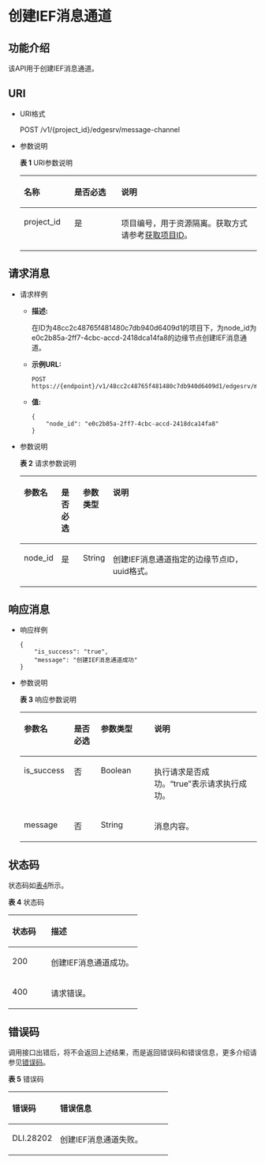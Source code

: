 # 创建IEF消息通道<a name="dli_02_0286"></a>

## 功能介绍<a name="s9b3bf6d5478e4f40809183a8e4c945c8"></a>

该API用于创建IEF消息通道。

## URI<a name="s6a7bbfd0e1f9428cb2a117c6209d3ecc"></a>

-   URI格式

    POST /v1/\{project\_id\}/edgesrv/message-channel

-   参数说明

    **表 1**  URI参数说明

    <a name="tbaca857a157e4997b5dbb988edcf993c"></a>
    <table><thead align="left"><tr id="r03e4a55add6647aca133cd70d01d82aa"><th class="cellrowborder" valign="top" width="21.29%" id="mcps1.2.4.1.1"><p id="aa631a19e68664105b7cc08c51b3bd00d"><a name="aa631a19e68664105b7cc08c51b3bd00d"></a><a name="aa631a19e68664105b7cc08c51b3bd00d"></a>名称</p>
    </th>
    <th class="cellrowborder" valign="top" width="19.77%" id="mcps1.2.4.1.2"><p id="zh-cn_topic_0064335565_p141410194812"><a name="zh-cn_topic_0064335565_p141410194812"></a><a name="zh-cn_topic_0064335565_p141410194812"></a>是否必选</p>
    </th>
    <th class="cellrowborder" valign="top" width="58.940000000000005%" id="mcps1.2.4.1.3"><p id="a3119b8debd144b84aa0801c3b984f22d"><a name="a3119b8debd144b84aa0801c3b984f22d"></a><a name="a3119b8debd144b84aa0801c3b984f22d"></a>说明</p>
    </th>
    </tr>
    </thead>
    <tbody><tr id="rc2d25e8962944b0b9d498c736bc7c1df"><td class="cellrowborder" valign="top" width="21.29%" headers="mcps1.2.4.1.1 "><p id="p3492262515356"><a name="p3492262515356"></a><a name="p3492262515356"></a>project_id</p>
    </td>
    <td class="cellrowborder" valign="top" width="19.77%" headers="mcps1.2.4.1.2 "><p id="p1016041415356"><a name="p1016041415356"></a><a name="p1016041415356"></a>是</p>
    </td>
    <td class="cellrowborder" valign="top" width="58.940000000000005%" headers="mcps1.2.4.1.3 "><p id="p1310472724012"><a name="p1310472724012"></a><a name="p1310472724012"></a>项目编号，用于资源隔离。获取方式请参考<a href="获取项目ID.md">获取项目ID</a>。</p>
    </td>
    </tr>
    </tbody>
    </table>


## 请求消息<a name="s90a833072d73410195d15a24ded71831"></a>

-   请求样例
    -   **描述:**

        在ID为48cc2c48765f481480c7db940d6409d1的项目下，为node\_id为e0c2b85a-2ff7-4cbc-accd-2418dca14fa8的边缘节点创建IEF消息通道。

    -   **示例URL:**

        ```
        POST https://{endpoint}/v1/48cc2c48765f481480c7db940d6409d1/edgesrv/message_channel
        ```

    -   **值:**

        ```
        {
            "node_id": "e0c2b85a-2ff7-4cbc-accd-2418dca14fa8"
        }
        ```


-   参数说明

    **表 2**  请求参数说明

    <a name="t3c2a16bb2526480f9ae1cfcc5bd53cd9"></a>
    <table><thead align="left"><tr id="rb6596f648dee4d66b67623a5a840bc08"><th class="cellrowborder" valign="top" width="13.04%" id="mcps1.2.5.1.1"><p id="a50ff33b347ac4474b6c7e31bff2ea607"><a name="a50ff33b347ac4474b6c7e31bff2ea607"></a><a name="a50ff33b347ac4474b6c7e31bff2ea607"></a>参数名</p>
    </th>
    <th class="cellrowborder" valign="top" width="9.35%" id="mcps1.2.5.1.2"><p id="a464d26a0587d4b39af84eee1ff9edc54"><a name="a464d26a0587d4b39af84eee1ff9edc54"></a><a name="a464d26a0587d4b39af84eee1ff9edc54"></a>是否必选</p>
    </th>
    <th class="cellrowborder" valign="top" width="10.81%" id="mcps1.2.5.1.3"><p id="zh-cn_topic_0064335565_p748325710328"><a name="zh-cn_topic_0064335565_p748325710328"></a><a name="zh-cn_topic_0064335565_p748325710328"></a>参数类型</p>
    </th>
    <th class="cellrowborder" valign="top" width="66.8%" id="mcps1.2.5.1.4"><p id="zh-cn_topic_0064335565_p216409810328"><a name="zh-cn_topic_0064335565_p216409810328"></a><a name="zh-cn_topic_0064335565_p216409810328"></a>说明</p>
    </th>
    </tr>
    </thead>
    <tbody><tr id="row35041951134414"><td class="cellrowborder" valign="top" width="13.04%" headers="mcps1.2.5.1.1 "><p id="p931811596437"><a name="p931811596437"></a><a name="p931811596437"></a>node_id</p>
    </td>
    <td class="cellrowborder" valign="top" width="9.35%" headers="mcps1.2.5.1.2 "><p id="p11318059124311"><a name="p11318059124311"></a><a name="p11318059124311"></a>是</p>
    </td>
    <td class="cellrowborder" valign="top" width="10.81%" headers="mcps1.2.5.1.3 "><p id="p61211912184415"><a name="p61211912184415"></a><a name="p61211912184415"></a>String</p>
    </td>
    <td class="cellrowborder" valign="top" width="66.8%" headers="mcps1.2.5.1.4 "><p id="p20154152212440"><a name="p20154152212440"></a><a name="p20154152212440"></a>创建IEF消息通道指定的边缘节点ID，uuid格式。</p>
    </td>
    </tr>
    </tbody>
    </table>


## 响应消息<a name="sb9b709576ce84cc5aeb28d9133e7741b"></a>

-   响应样例

    ```
    {
        "is_success": "true",
        "message": "创建IEF消息通道成功"
    }
    ```

-   参数说明

    **表 3**  响应参数说明

    <a name="t0d27d7cf309a4b078789fdce81be4b36"></a>
    <table><thead align="left"><tr id="rb20a976e281f4bb7bf0c3d7458d6ddf7"><th class="cellrowborder" valign="top" width="21.15%" id="mcps1.2.5.1.1"><p id="zh-cn_topic_0064335565_p42893210328"><a name="zh-cn_topic_0064335565_p42893210328"></a><a name="zh-cn_topic_0064335565_p42893210328"></a>参数名</p>
    </th>
    <th class="cellrowborder" valign="top" width="11.31%" id="mcps1.2.5.1.2"><p id="aa5a1673b8e9149d09001628e9caa78d9"><a name="aa5a1673b8e9149d09001628e9caa78d9"></a><a name="aa5a1673b8e9149d09001628e9caa78d9"></a>是否必选</p>
    </th>
    <th class="cellrowborder" valign="top" width="22.54%" id="mcps1.2.5.1.3"><p id="afd1d2e67cf4b4a3e8d2a5a02c7d145f1"><a name="afd1d2e67cf4b4a3e8d2a5a02c7d145f1"></a><a name="afd1d2e67cf4b4a3e8d2a5a02c7d145f1"></a>参数类型</p>
    </th>
    <th class="cellrowborder" valign="top" width="45%" id="mcps1.2.5.1.4"><p id="a82881821f59f40c0b0bb4b6b34d6ea76"><a name="a82881821f59f40c0b0bb4b6b34d6ea76"></a><a name="a82881821f59f40c0b0bb4b6b34d6ea76"></a>说明</p>
    </th>
    </tr>
    </thead>
    <tbody><tr id="raf7543ddbbd7434680507661da53b6f6"><td class="cellrowborder" valign="top" width="21.15%" headers="mcps1.2.5.1.1 "><p id="p19731617125720"><a name="p19731617125720"></a><a name="p19731617125720"></a>is_success</p>
    </td>
    <td class="cellrowborder" valign="top" width="11.31%" headers="mcps1.2.5.1.2 "><p id="p1497341705714"><a name="p1497341705714"></a><a name="p1497341705714"></a>否</p>
    </td>
    <td class="cellrowborder" valign="top" width="22.54%" headers="mcps1.2.5.1.3 "><p id="p1297214176578"><a name="p1297214176578"></a><a name="p1297214176578"></a>Boolean</p>
    </td>
    <td class="cellrowborder" valign="top" width="45%" headers="mcps1.2.5.1.4 "><p id="p109711817125720"><a name="p109711817125720"></a><a name="p109711817125720"></a>执行请求是否成功。<span class="parmvalue" id="parmvalue1801866516843"><a name="parmvalue1801866516843"></a><a name="parmvalue1801866516843"></a>“true”</span>表示请求执行成功。</p>
    </td>
    </tr>
    <tr id="row146054616226"><td class="cellrowborder" valign="top" width="21.15%" headers="mcps1.2.5.1.1 "><p id="p166111464229"><a name="p166111464229"></a><a name="p166111464229"></a>message</p>
    </td>
    <td class="cellrowborder" valign="top" width="11.31%" headers="mcps1.2.5.1.2 "><p id="p146224619228"><a name="p146224619228"></a><a name="p146224619228"></a>否</p>
    </td>
    <td class="cellrowborder" valign="top" width="22.54%" headers="mcps1.2.5.1.3 "><p id="p12625467227"><a name="p12625467227"></a><a name="p12625467227"></a>String</p>
    </td>
    <td class="cellrowborder" valign="top" width="45%" headers="mcps1.2.5.1.4 "><p id="p1162144612211"><a name="p1162144612211"></a><a name="p1162144612211"></a>消息内容。</p>
    </td>
    </tr>
    </tbody>
    </table>


## 状态码<a name="sf39cfd445ad24e9e82754fcb0027179d"></a>

状态码如[表4](#tb12870f1c5f24b27abd55ca24264af36)所示。

**表 4**  状态码

<a name="tb12870f1c5f24b27abd55ca24264af36"></a>
<table><thead align="left"><tr id="r8d54231f95b14c01a5e55e95f3b2e838"><th class="cellrowborder" valign="top" width="30%" id="mcps1.2.3.1.1"><p id="ab49d21f312644072a331f43e92baf853"><a name="ab49d21f312644072a331f43e92baf853"></a><a name="ab49d21f312644072a331f43e92baf853"></a>状态码</p>
</th>
<th class="cellrowborder" valign="top" width="70%" id="mcps1.2.3.1.2"><p id="aea1d3bd107bb4c499da79a88832d256c"><a name="aea1d3bd107bb4c499da79a88832d256c"></a><a name="aea1d3bd107bb4c499da79a88832d256c"></a>描述</p>
</th>
</tr>
</thead>
<tbody><tr id="r211ad4eb571d4d938e5579998723174e"><td class="cellrowborder" valign="top" width="30%" headers="mcps1.2.3.1.1 "><p id="a3153e07b3a9749adba92599fe6628fbf"><a name="a3153e07b3a9749adba92599fe6628fbf"></a><a name="a3153e07b3a9749adba92599fe6628fbf"></a>200</p>
</td>
<td class="cellrowborder" valign="top" width="70%" headers="mcps1.2.3.1.2 "><p id="p104431642124811"><a name="p104431642124811"></a><a name="p104431642124811"></a>创建IEF消息通道成功。</p>
</td>
</tr>
<tr id="row44937531727"><td class="cellrowborder" valign="top" width="30%" headers="mcps1.2.3.1.1 "><p id="p184941532219"><a name="p184941532219"></a><a name="p184941532219"></a>400</p>
</td>
<td class="cellrowborder" valign="top" width="70%" headers="mcps1.2.3.1.2 "><p id="p2049413539219"><a name="p2049413539219"></a><a name="p2049413539219"></a>请求错误。</p>
</td>
</tr>
</tbody>
</table>

## 错误码<a name="section13596141025715"></a>

调用接口出错后，将不会返回上述结果，而是返回错误码和错误信息，更多介绍请参见[错误码](错误码.md)。

**表 5**  错误码

<a name="table847819307387"></a>
<table><thead align="left"><tr id="row2479163016383"><th class="cellrowborder" valign="top" width="30%" id="mcps1.2.3.1.1"><p id="p114796309389"><a name="p114796309389"></a><a name="p114796309389"></a>错误码</p>
</th>
<th class="cellrowborder" valign="top" width="70%" id="mcps1.2.3.1.2"><p id="p1647973053817"><a name="p1647973053817"></a><a name="p1647973053817"></a>错误信息</p>
</th>
</tr>
</thead>
<tbody><tr id="row1047920308387"><td class="cellrowborder" valign="top" width="30%" headers="mcps1.2.3.1.1 "><p id="p091385017493"><a name="p091385017493"></a><a name="p091385017493"></a>DLI.28202</p>
</td>
<td class="cellrowborder" valign="top" width="70%" headers="mcps1.2.3.1.2 "><p id="p262114124507"><a name="p262114124507"></a><a name="p262114124507"></a>创建IEF消息通道失败。</p>
</td>
</tr>
</tbody>
</table>

